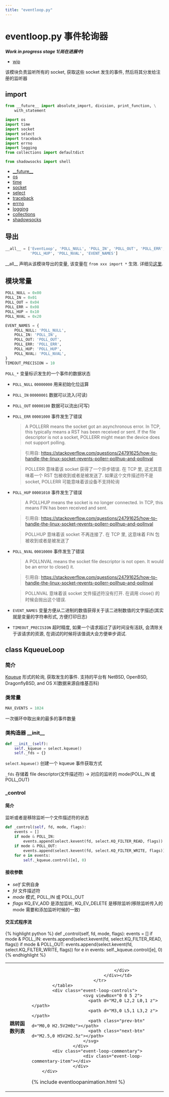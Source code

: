 ```yaml
---
title: "eventloop.py"
---
```


**eventloop.py** 事件轮询器
=========================

**_Work in progress stage 1(尚在进展中)_**

* [wip](#wip)

该模块负责监听所有的 socket, 获取这些 socket 发生的事件, 然后将其分发给注册的监听器

import
-------

```python
from __future__ import absolute_import, division, print_function, \
    with_statement

import os
import time
import socket
import select
import traceback
import errno
import logging
from collections import defaultdict

from shadowsocks import shell
```

* [\_\_future\_\_](https://docs.python.org/2/library/__future__.html)
* [os](https://docs.python.org/2/library/os.html)
* [time](https://docs.python.org/2/library/time.html)
* [socket](https://docs.python.org/2/library/socket.html)
* [select](https://docs.python.org/2/library/select.html)
* [traceback](https://docs.python.org/2/library/traceback.html)
* [errno](https://docs.python.org/2/library/errno.html)
* [logging](https://docs.python.org/2/library/logging.html)
* [collections](https://docs.python.org/2/library/collections.html)
* [shadowsocks](https://docs.python.org/2/library/shadowsocks.html)

导出
-----

```python
__all__ = ['EventLoop', 'POLL_NULL', 'POLL_IN', 'POLL_OUT', 'POLL_ERR',
           'POLL_HUP', 'POLL_NVAL', 'EVENT_NAMES']
```

\_\_all\_\_ 声明从该模块导出的变量, 该变量在 `from xxx import *` 生效. 详细见[这里](https://docs.python.org/2/tutorial/modules.html#importing-from-a-package).

模块常量
-------

```python
POLL_NULL = 0x00
POLL_IN = 0x01
POLL_OUT = 0x04
POLL_ERR = 0x08
POLL_HUP = 0x10
POLL_NVAL = 0x20

EVENT_NAMES = {
    POLL_NULL: 'POLL_NULL',
    POLL_IN: 'POLL_IN',
    POLL_OUT: 'POLL_OUT',
    POLL_ERR: 'POLL_ERR',
    POLL_HUP: 'POLL_HUP',
    POLL_NVAL: 'POLL_NVAL',
}
TIMEOUT_PRECISION = 10
```

`POLL_*` 变量标识发生的一个事件的数据状态

* `POLL_NULL` `00000000` 用来初始化位运算
* `POLL_IN`   `00000001` 数据可以流入(可读)
* `POLL_OUT`  `00000100` 数据可以流出(可写)
* `POLL_ERR`  `00001000` 事件发生了错误
  > A POLLERR means the socket got an asynchronous error. In TCP, this typically means a RST has been received or sent. If the file descriptor is not a socket, POLLERR might mean the device does not support polling.

  > 引用自: <https://stackoverflow.com/questions/24791625/how-to-handle-the-linux-socket-revents-pollerr-pollhup-and-pollnval>

  > POLLERR 意味着该 socket 获得了一个异步错误. 在 TCP 里, 这尤其意味着一个 RST 包被收到或者是被发送了. 如果这个文件描述符不是 socket, POLLERR 可能意味着该设备不支持轮询
* `POLL_HUP`  `00001010` 事件发生了错误
  > A POLLHUP means the socket is no longer connected. In TCP, this means FIN has been received and sent.

  > 引用自: <https://stackoverflow.com/questions/24791625/how-to-handle-the-linux-socket-revents-pollerr-pollhup-and-pollnval>

  > POLLHUP 意味着该 socket 不再连接了. 在 TCP 里, 这意味着 FIN 包被收到或者是被发送了
* `POLL_NVAL`  `00010000` 事件发生了错误
  > A POLLNVAL means the socket file descriptor is not open. It would be an error to close() it.

  > 引用自: <https://stackoverflow.com/questions/24791625/how-to-handle-the-linux-socket-revents-pollerr-pollhup-and-pollnval>

  > POLLNVAL 意味着该 socket 文件描述符没有打开. 在调用 close() 的时候会抛出这个错误.

* `EVENT_NAMES` 变量方便从二进制的数值获得关于该二进制数值的文字描述(其实就是变量的字符串形式, 方便打印日志)

* `TIMEOUT_PRECISION` 超时精度, 如果一个请求超过了该时间没有活跃, 会清除关于该请求的资源, 在调试的时候将该值调大会方便单步调试.

class KqueueLoop
----------------

### 简介

[Kqueue](https://en.wikipedia.org/wiki/Kqueue) 形式的轮询, 获取发生的事件. 支持的平台有 NetBSD, OpenBSD, DragonflyBSD, and OS X(数据来源自维基百科)

### 类常量

```python
MAX_EVENTS = 1024
```

一次循环中取出来的最多的事件数量

### 类构造器 \_\_init\_\_

```python
def __init__(self):
    self._kqueue = select.kqueue()
    self._fds = {}
```

`select.kqueue()` 创建一个 kqueue 事件获取方式

`_fds` 存储着 file descriptor(文件描述符) -> 对应的监听的 mode(POLL_IN 或 POLL_OUT)

### \_control

#### 简介

监听或者是移除监听一个文件描述符的状态

```python
def _control(self, fd, mode, flags):
    events = []
    if mode & POLL_IN:
        events.append(select.kevent(fd, select.KQ_FILTER_READ, flags))
    if mode & POLL_OUT:
        events.append(select.kevent(fd, select.KQ_FILTER_WRITE, flags))
    for e in events:
        self._kqueue.control([e], 0)
```

#### 接收参数

* *self* 实例自身
* *fd* 文件描述符
* *mode* 模式, POLL_IN 或 POLL_OUT
* *flags* KQ_EV_ADD 是添加监听, KQ_EV_DELETE 是移除监听(移除监听传入的 mode 需要和添加监听时候的一致)

#### 交互式程序流


<!-- Generate by template.js -->
<div class="program-flow-walkthrough" data-panel-title="程序流控制面板" id="_control-inter">
			<div class="program-flow-walkthrough-codesource">
				<div class="line-highlight"></div>
				<div class="codehilite">
					{% highlight python %}
def _control(self, fd, mode, flags):
    events = []
    if mode & POLL_IN:
        events.append(select.kevent(fd, select.KQ_FILTER_READ, flags))
    if mode & POLL_OUT:
        events.append(select.kevent(fd, select.KQ_FILTER_WRITE, flags))
    for e in events:
        self._kqueue.control([e], 0)
					{% endhighlight %}
				</div>
			</div>
			<table>
				<tr class="jump-func-list">
								<th>跳转函数列表</th>
								<td><div class="event-loop-items">
									<div class="event-loop-rail">
										
									</div>
								</div></td>
							</tr>
			</table>
			<div class="event-loop-controls">
					    <svg viewBox="0 0 5 2">
					      <path d="M2,0 L2,2 L0,1 z"></path>
					      <path d="M3,0 L5,1 L3,2 z"></path>
					      <path class="prev-btn" d="M0,0 H2.5V2H0z"></path>
					      <path class="next-btn" d="M2.5,0 H5V2H2.5z"></path>
					    </svg>
					</div>
			<div class="event-loop-commentary">
					    <div class="event-loop-commentary-item"></div>
					</div>
		</div>
<!-- Generate by template.js END -->


{% include eventloopanimation.html %}

<script>
/* Transformed by babel-transform.js */
'use strict';

;(function () {
  var _controlDOM = $('#_control-inter');
  var _controlELA = $ela(_controlDOM);

  _controlELA.state().moveToLine(1).showCodeBar().commentary('执行函数').state().hideCommentary().moveToLine(2).commentary('该监听模式下需要监听的事件 list').state().hideCommentary().moveToLine(3).commentary('如果监听模式含有 POLL_IN').state().hideCommentary().moveToLine(4).commentary('创建一个 kevent, 传递参数 fd(文件描述符), select.KQ_FILTER_READ(读筛选器), flags(标志, 删除还是添加)').state().hideCommentary().moveToLine(5).commentary('如果监听模式含有 POLL_OUT').state().hideCommentary().moveToLine(6).commentary('创建一个 kevent, 传递参数 fd(文件描述符), select.KQ_FILTER_WRITE(写筛选器), flags(标志, 删除还是添加)').state().hideCommentary().moveToLine(7).commentary('循环需要监听的事件').state().hideCommentary().moveToLine(8).commentary('调用 self._kqueue.control 传入 [e](需要监听的事件), 0(取出来的最大事件, 这里只是开始该监听模式, 并不处理事件)');
})();
/* Transformed by babel-transform.js END */
</script>

